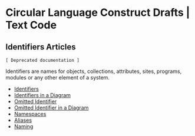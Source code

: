 Circular Language Construct Drafts | Text Code
==============================================

Identifiers Articles
--------------------

`[ Deprecated documentation ]`

Identifiers are names for objects, collections, attributes, sites, programs, modules or any other element of a system. 

- [Identifiers](identifiers.md)
- [Identifiers in a Diagram](identifiers-in-a-diagram.md)
- [Omitted Identifier](omitted-identifier.md)
- [Omitted Identifier in a Diagram](omitted-identifier-in-a-diagram.md)
- [Namespaces](namespaces.md)
- [Aliases](aliases.md)
- [Naming](naming.md)